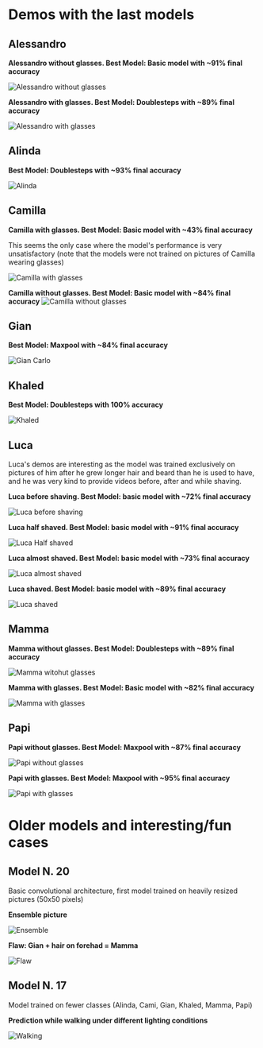 # Demos with the last models
## Alessandro

**Alessandro without glasses. Best Model: Basic model  with ~91% final accuracy**

![Alessandro without glasses](gifs/comparisons/30_comparison_alessandro1.gif)

**Alessandro with glasses. Best Model: Doublesteps with ~89% final accuracy**

![Alessandro with glasses](gifs/comparisons/30_comparison_alessandro2.gif)

## Alinda

**Best Model: Doublesteps with ~93% final accuracy**

![Alinda](gifs/comparisons/30_comparison_alinda3.gif)

## Camilla

**Camilla with glasses. Best Model: Basic model with ~43% final accuracy**

This seems the only case where the model's performance is very unsatisfactory (note that the models were not trained on pictures of Camilla wearing glasses)

![Camilla with glasses](gifs/comparisons/30_comparison_cami2.gif)

**Camilla without glasses. Best Model: Basic model with ~84% final accuracy**
![Camilla without glasses](gifs/comparisons/30_comparison_cami4.gif)

## Gian

**Best Model: Maxpool with ~84% final accuracy**

![Gian Carlo](gifs/comparisons/30_comparison_gian1.gif)

## Khaled

**Best Model: Doublesteps with 100% accuracy**

![Khaled](gifs/comparisons/30_comparison_khaled1.gif)

## Luca

Luca's demos are interesting as the model was trained exclusively on pictures of him after he grew longer hair and beard than he is used to have, and he was very kind to provide videos before, after and while shaving.

**Luca before shaving. Best Model: basic model with ~72% final accuracy**

![Luca before shaving](gifs/comparisons/30_comparison_luca3.gif)

**Luca half shaved. Best Model: basic model with ~91% final accuracy**

![Luca Half shaved](gifs/comparisons/30_comparison_luca4.gif)

**Luca almost shaved. Best Model: basic model with ~73% final accuracy**

![Luca almost shaved](gifs/comparisons/30_comparison_luca6.gif)

**Luca shaved. Best Model: basic model with ~89% final accuracy**

![Luca shaved](gifs/comparisons/30_comparison_luca7.gif)

## Mamma

**Mamma without glasses. Best Model: Doublesteps with ~89% final accuracy**

![Mamma witohut glasses](gifs/comparisons/30_comparison_mamma1.gif)

**Mamma with glasses. Best Model: Basic model with ~82% final accuracy**

![Mamma with glasses](gifs/comparisons/30_comparison_mamma2.gif)

## Papi

**Papi without glasses. Best Model: Maxpool with ~87% final accuracy**

![Papi without glasses](gifs/comparisons/30_comparison_papi3.gif)

**Papi with glasses. Best Model: Maxpool with ~95% final accuracy**

![Papi with glasses](gifs/comparisons/30_comparison_papi4.gif)

# Older models and interesting/fun cases

## Model N. 20

Basic convolutional architecture, first model trained on heavily resized pictures (50x50 pixels)

**Ensemble picture**

![Ensemble](gifs/20_0.gif)

**Flaw: Gian + hair on forehad = Mamma**

![Flaw](gifs/20_1.gif)

## Model N. 17

Model trained on fewer classes (Alinda, Cami, Gian, Khaled, Mamma, Papi)

**Prediction while walking under different lighting conditions**

![Walking](gifs/17_1.gif)

